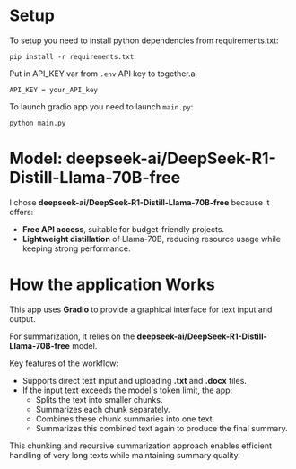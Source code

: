 # Setup

To setup you need to install python dependencies from requirements.txt:
```
pip install -r requirements.txt
```

Put in API_KEY var from `.env` API key to together.ai
```
API_KEY = your_API_key
```

To launch gradio app you need to launch `main.py`:
```
python main.py
```

# Model: deepseek-ai/DeepSeek-R1-Distill-Llama-70B-free

I chose **deepseek-ai/DeepSeek-R1-Distill-Llama-70B-free** because it offers:

- **Free API access**, suitable for budget-friendly projects.
- **Lightweight distillation** of Llama-70B, reducing resource usage while keeping strong performance.

# How the application Works

This app uses **Gradio** to provide a graphical interface for text input and output.

For summarization, it relies on the **deepseek-ai/DeepSeek-R1-Distill-Llama-70B-free** model.

Key features of the workflow:

- Supports direct text input and uploading **.txt** and **.docx** files.
- If the input text exceeds the model's token limit, the app:
  - Splits the text into smaller chunks.
  - Summarizes each chunk separately.
  - Combines these chunk summaries into one text.
  - Summarizes this combined text again to produce the final summary.

This chunking and recursive summarization approach enables efficient handling of very long texts while maintaining summary quality.
